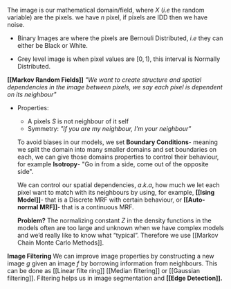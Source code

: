
The image is our mathematical domain/field, where $X$ ($i.e$ the random variable) are the pixels. 
	we have $n$ pixel, if pixels are IDD then we have noise. 


- Binary Images are where the pixels are Bernouli Distributed, $i.e$ they can either be Black or White.

- Grey level image is when pixel values are $[0,1)$, this interval is Normally Distributed.


**[[Markov Random Fields]]**
	*"We want to create structure and spatial dependencies in the image between pixels, we say each pixel is dependent on its neighbour"*
- Properties:
	- A pixels $S$ is not neighbour of it self
	- Symmetry: *"if you are my neighbour, I'm your neighbour"*

	To avoid biases in our models, we set **Boundary Conditions**- meaning we split the domain into many smaller domains and set boundaries on each, we can give those domains properties to control their behaviour, for example **Isotropy**- "Go in from a side, come out of the opposite side".
	
	We can control our spatial dependencies, $a.k.a$, how much we let each pixel want to match with its neighbours by using, for example, **[[Ising Model]]**- that is a Discrete MRF with certain behaviour, or **[[Auto-normal MRF]]**- that is a continuous MRF. 

	**Problem?**
	The normalizing constant $Z$ in the density functions in the models often are too large and unknown when we have complex models and we’d really like to know what “typical”. Therefore we use [[Markov Chain Monte Carlo Methods]].


**Image Filtering**
	We can improve image properties by constructing a new image $g$ given an image $f$ by borrowing information from neighbours. This can be done as [[Linear filte
	ring]] [[Median filtering]] or [[Gaussian filtering]]. 
	Filtering helps us in image segmentation and **[[Edge Detection]].** 
